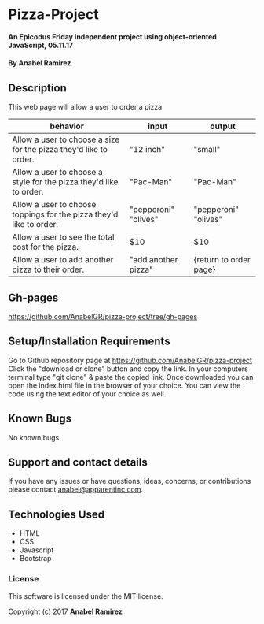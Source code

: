 # Pizza-Project

#### An Epicodus Friday independent project using object-oriented JavaScript, 05.11.17

#### **By Anabel Ramirez**

## Description

This web page will allow a user to order a pizza.

|  behavior | input  | output  |
|---|---|---|
| Allow a user to choose a size for the pizza they'd like to order.  | "12 inch"  |  "small" |
| Allow a user to choose a style for the pizza they'd like to order.  | "Pac-Man"  |  "Pac-Man" |
| Allow a user to choose toppings for the pizza they'd like to order.  | "pepperoni" "olives"  |  "pepperoni" "olives" |
| Allow a user to see the total cost for the pizza.  | $10 |  $10 |
| Allow a user to add another pizza to their order.  | "add another pizza"  |  {return to order page} |



## Gh-pages

https://github.com/AnabelGR/pizza-project/tree/gh-pages

## Setup/Installation Requirements

Go to Github repository page at https://github.com/AnabelGR/pizza-project
Click the "download or clone" button and copy the link.
In your computers terminal type "git clone" & paste the copied link.
Once downloaded you can open the index.html file in the browser of your choice.
You can view the code using the text editor of your choice as well.

## Known Bugs

No known bugs.

## Support and contact details

If you have any issues or have questions, ideas, concerns, or contributions please contact anabel@apparentinc.com.

## Technologies Used

* HTML
* CSS
* Javascript
* Bootstrap

### License
This software is licensed under the MIT license.

Copyright (c) 2017 **Anabel Ramirez**
